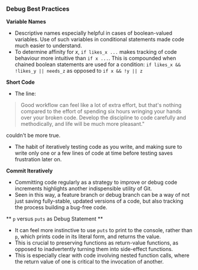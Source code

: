 ### Debug Best Practices

**Variable Names**

* Descriptive names especially helpful in cases of boolean-valued variables. Use of such variables in conditional statements made code much easier to understand.
* To determine affinity for *x*, `if likes_x ...` makes tracking of code behaviour more intuitive than `if x ...`. This is compounded when chained boolean statements are used for a condition: `if likes_x && !likes_y || needs_z` as opposed to `if x && !y || z`

**Short Code**

* The line:
> Good workflow can feel like a lot of extra effort, but that's nothing compared to the effort of spending six hours wringing your hands over your broken code. Develop the discipline to code carefully and methodically, and life will be much more pleasant."

couldn't be more true.

* The habit of iteratively testing code as you write, and making sure to write only one or a few lines of code at time before testing saves frustration later on.

**Commit Iteratively**

* Committing code regularly as a strategy to improve or debug code increments highlights another indispensible utility of Git.
* Seen in this way, a feature branch or debug branch can be a way of not just saving fully-stable, updated versions of a code, but also tracking the process building a bug-free code.

** `p` versus `puts` as Debug Statement **

* It can feel more instinctive to use `puts` to print to the console, rather than `p`, which prints code in its literal form, and returns the value. 
* This is crucial to preserving functions as return-value functions, as opposed to inadvertently turning them into side-effect functions.
* This is especially clear with code involving nested function calls, where the return value of one is critical to the invocation of another. 
